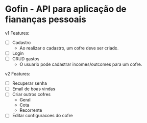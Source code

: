 # Gofin - API para aplicação de fiananças pessoais

v1 Features:
- [ ] Cadastro
    - Ao realizar o cadastro, um cofre deve ser criado.
- [ ] Login
- [ ] CRUD gastos
    - O usuario pode cadastrar incomes/outcomes para um cofre.

v2 Features:
- [ ] Recuperar senha
- [ ] Email de boas vindas
- [ ] Criar outros cofres
    - Geral
    - Cota
    - Recorrente
- [ ] Editar configuracoes do cofre
